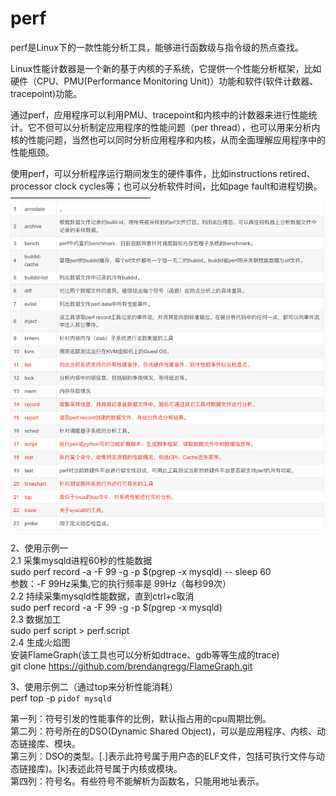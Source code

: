# perf  
perf是Linux下的一款性能分析工具，能够进行函数级与指令级的热点查找。  
  
Linux性能计数器是一个新的基于内核的子系统，它提供一个性能分析框架，比如硬件（CPU、PMU(Performance Monitoring Unit)）功能和软件(软件计数器、tracepoint)功能。  
  
通过perf，应用程序可以利用PMU、tracepoint和内核中的计数器来进行性能统计。它不但可以分析制定应用程序的性能问题（per thread），也可以用来分析内核的性能问题，当然也可以同时分析应用程序和内核，从而全面理解应用程序中的性能瓶颈。  
  
使用perf，可以分析程序运行期间发生的硬件事件，比如instructions retired、processor clock cycles等；也可以分析软件时间，比如page fault和进程切换。  
————————————————  
![Alt text](image-1.png)  
  
2、使用示例一  
2.1 采集mysqld进程60秒的性能数据  
sudo perf record -a -F 99 -g -p $(pgrep -x mysqld) -- sleep 60  
参数：-F 99Hz采集,它的执行频率是 99Hz（每秒99次）  
2.2 持续采集mysqld性能数据，直到ctrl+c取消  
sudo perf record -a -F 99 -g -p $(pgrep -x mysqld)  
2.3 数据加工  
sudo perf script > perf.script  
2.4 生成火焰图  
安装FlameGraph(该工具也可以分析如dtrace、gdb等等生成的trace)  
git clone https://github.com/brendangregg/FlameGraph.git   
  
3、使用示例二（通过top来分析性能消耗）  
perf top -p `pidof mysqld`  
  
第一列：符号引发的性能事件的比例，默认指占用的cpu周期比例。  
第二列：符号所在的DSO(Dynamic Shared Object)，可以是应用程序、内核、动态链接库、模块。  
第三列：DSO的类型。[.]表示此符号属于用户态的ELF文件，包括可执行文件与动态链接库)。[k]表述此符号属于内核或模块。  
第四列：符号名。有些符号不能解析为函数名，只能用地址表示。  